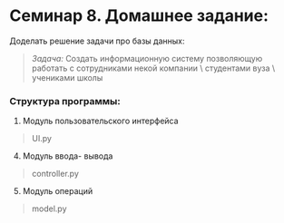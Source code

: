 # Семинар 8. Домашнее задание:
Доделать решение задачи про базы данных:

>*Задача:*
    Создать информационную систему позволяющую работать с сотрудниками некой компании \ студентами вуза \ учениками школы

### Структура программы:
1. Модуль пользовательского интерфейса
>UI.py

4. Модуль ввода- вывода
>controller.py

5. Модуль операций
>model.py